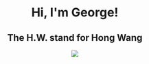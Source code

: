 <h1 align="center">Hi, I'm George!</h2>
<h2 align="center">The H.W. stand for Hong Wang</h3>


<div align="center">
  <img src="https://github-readme-stats.vercel.app/api?username=georgehwho&show_icons=true&theme=dracula"/>
</div>
